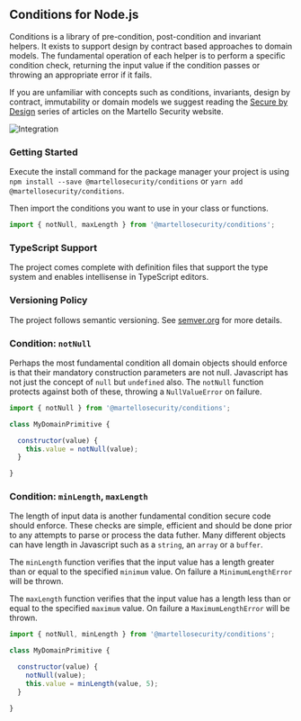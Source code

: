 ## Conditions for Node.js
Conditions is a library of pre-condition, post-condition and invariant helpers. It exists to support design by contract based approaches to domain models. The fundamental operation of each helper is to perform a specific condition check, returning the input value if the condition passes or throwing an appropriate error if it fails.

If you are unfamiliar with concepts such as conditions, invariants, design by contract, immutability or domain models we suggest reading the [Secure by Design](https://www.martellosecurity.com/kb/design) series of articles on the Martello Security website.

![Integration](https://github.com/martellosecurity/conditions-nodejs/workflows/Integration/badge.svg)

### Getting Started
Execute the install command for the package manager your project is using
`npm install --save @martellosecurity/conditions` or `yarn add @martellosecurity/conditions`.

Then import the conditions you want to use in your class or functions.

```javascript
import { notNull, maxLength } from '@martellosecurity/conditions';
```

### TypeScript Support
The project comes complete with definition files that support the type system and enables intellisense in TypeScript editors.

### Versioning Policy
The project follows semantic versioning. See [semver.org](https://semver.org/) for more details.

### Condition: `notNull`
Perhaps the most fundamental condition all domain objects should enforce is that their mandatory construction parameters are not null. Javascript has not just the concept of `null` but `undefined` also. The `notNull` function protects against both of these, throwing a `NullValueError` on failure.

```javascript
import { notNull } from '@martellosecurity/conditions';

class MyDomainPrimitive {

  constructor(value) {
    this.value = notNull(value);
  }

}
```

### Condition: `minLength`, `maxLength`
The length of input data is another fundamental condition secure code should enforce. These checks are simple, efficient and should be done prior to any attempts to parse or process the data futher. Many different objects can have length in Javascript such as a `string`, an `array` or a `buffer`.

The `minLength` function verifies that the input value has a length greater than or equal to the specified `minimum` value. On failure a `MinimumLengthError` will be thrown.

The `maxLength` function verifies that the input value has a length less than or equal to the specified `maximum` value. On failure a `MaximumLengthError` will be thrown.

```javascript
import { notNull, minLength } from '@martellosecurity/conditions';

class MyDomainPrimitive {

  constructor(value) {
    notNull(value);
    this.value = minLength(value, 5);
  }

}
